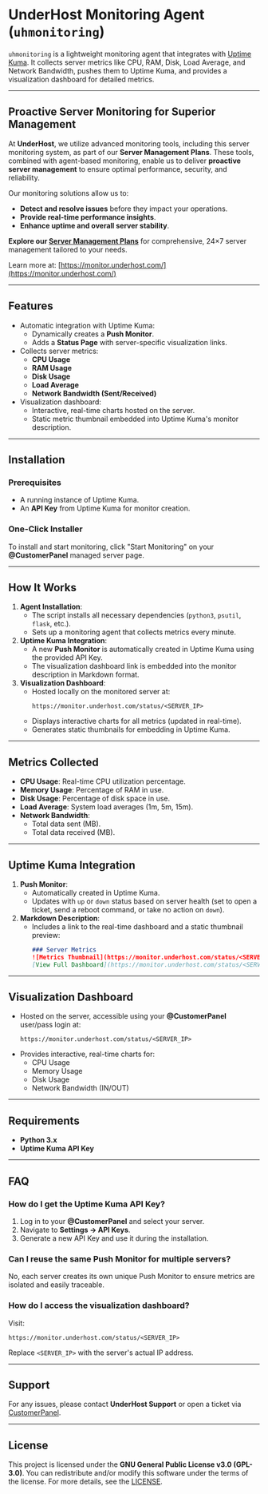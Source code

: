 # UnderHost Monitoring Agent (`uhmonitoring`)

`uhmonitoring` is a lightweight monitoring agent that integrates with [Uptime Kuma](https://github.com/louislam/uptime-kuma). It collects server metrics like CPU, RAM, Disk, Load Average, and Network Bandwidth, pushes them to Uptime Kuma, and provides a visualization dashboard for detailed metrics.

---

## Proactive Server Monitoring for Superior Management

At **UnderHost**, we utilize advanced monitoring tools, including this server monitoring system, as part of our **Server Management Plans**. These tools, combined with agent-based monitoring, enable us to deliver **proactive server management** to ensure optimal performance, security, and reliability.

Our monitoring solutions allow us to:
- **Detect and resolve issues** before they impact your operations.
- **Provide real-time performance insights**.
- **Enhance uptime and overall server stability**.

**Explore our [Server Management Plans](https://customerpanel.ca/client/store/server-management)** for comprehensive, 24×7 server management tailored to your needs.

Learn more at: [https://monitor.underhost.com/](https://monitor.underhost.com/)

---

## Features
- Automatic integration with Uptime Kuma:
  - Dynamically creates a **Push Monitor**.
  - Adds a **Status Page** with server-specific visualization links.
- Collects server metrics:
  - **CPU Usage**
  - **RAM Usage**
  - **Disk Usage**
  - **Load Average**
  - **Network Bandwidth (Sent/Received)**
- Visualization dashboard:
  - Interactive, real-time charts hosted on the server.
  - Static metric thumbnail embedded into Uptime Kuma's monitor description.

---

## Installation

### Prerequisites
- A running instance of Uptime Kuma.
- An **API Key** from Uptime Kuma for monitor creation.

### One-Click Installer
To install and start monitoring, click "Start Monitoring" on your **@CustomerPanel** managed server page.

---

## How It Works
1. **Agent Installation**:
   - The script installs all necessary dependencies (`python3`, `psutil`, `flask`, etc.).
   - Sets up a monitoring agent that collects metrics every minute.
2. **Uptime Kuma Integration**:
   - A new **Push Monitor** is automatically created in Uptime Kuma using the provided API Key.
   - The visualization dashboard link is embedded into the monitor description in Markdown format.
3. **Visualization Dashboard**:
   - Hosted locally on the monitored server at:
     ```
     https://monitor.underhost.com/status/<SERVER_IP>
     ```
   - Displays interactive charts for all metrics (updated in real-time).
   - Generates static thumbnails for embedding in Uptime Kuma.

---

## Metrics Collected
- **CPU Usage**: Real-time CPU utilization percentage.
- **Memory Usage**: Percentage of RAM in use.
- **Disk Usage**: Percentage of disk space in use.
- **Load Average**: System load averages (1m, 5m, 15m).
- **Network Bandwidth**:
  - Total data sent (MB).
  - Total data received (MB).

---

## Uptime Kuma Integration
1. **Push Monitor**:
   - Automatically created in Uptime Kuma.
   - Updates with `up` or `down` status based on server health (set to open a ticket, send a reboot command, or take no action on `down`).
2. **Markdown Description**:
   - Includes a link to the real-time dashboard and a static thumbnail preview:
     ```markdown
     ### Server Metrics
     ![Metrics Thumbnail](https://monitor.underhost.com/status/<SERVER_IP>/thumbnail.png)
     [View Full Dashboard](https://monitor.underhost.com/status/<SERVER_IP>)
     ```

---

## Visualization Dashboard
- Hosted on the server, accessible using your **@CustomerPanel** user/pass login at:
  ```
  https://monitor.underhost.com/status/<SERVER_IP>
  ```
- Provides interactive, real-time charts for:
  - CPU Usage
  - Memory Usage
  - Disk Usage
  - Network Bandwidth (IN/OUT)

---

## Requirements
- **Python 3.x**
- **Uptime Kuma API Key**

---

## FAQ

### How do I get the Uptime Kuma API Key?
1. Log in to your **@CustomerPanel** and select your server.
2. Navigate to **Settings → API Keys**.
3. Generate a new API Key and use it during the installation.

### Can I reuse the same Push Monitor for multiple servers?
No, each server creates its own unique Push Monitor to ensure metrics are isolated and easily traceable.

### How do I access the visualization dashboard?
Visit:
```
https://monitor.underhost.com/status/<SERVER_IP>
```
Replace `<SERVER_IP>` with the server's actual IP address.

---

## Support
For any issues, please contact **UnderHost Support** or open a ticket via [CustomerPanel](https://customerpanel.ca/client/clientarea.php).

---

## License
This project is licensed under the **GNU General Public License v3.0 (GPL-3.0)**. You can redistribute and/or modify this software under the terms of the license. For more details, see the [LICENSE](https://www.gnu.org/licenses/gpl-3.0.html).
